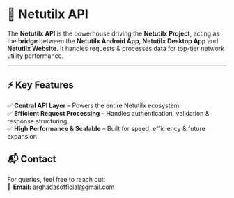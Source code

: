 # 🚀 Netutilx API

The **Netutilx API** is the powerhouse driving the **Netutilx Project**, acting as the **bridge** between the **Netutilx Android App**, **Netutilx Desktop App** and **Netutilx Website**. It handles requests & processes data for top-tier network utility performance.

---

## ⚡ Key Features
✅ **Central API Layer** – Powers the entire Netutilx ecosystem  
✅ **Efficient Request Processing** – Handles authentication, validation & response structuring  
✅ **High Performance & Scalable** – Built for speed, efficiency & future expansion  


## 📬 Contact
For queries, feel free to reach out:  
📧 **Email:** [arghadasofficial@gmail.com](mailto:arghadasofficial@gmail.com)  